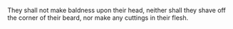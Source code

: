 They shall not make baldness upon their head, neither shall they shave off the corner of their beard, nor make any cuttings in their flesh.
